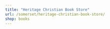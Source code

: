 ```yaml
---
title: "Heritage Christian Book Store"
url: /somerset/heritage-christian-book-store/
shop: books
---
```

